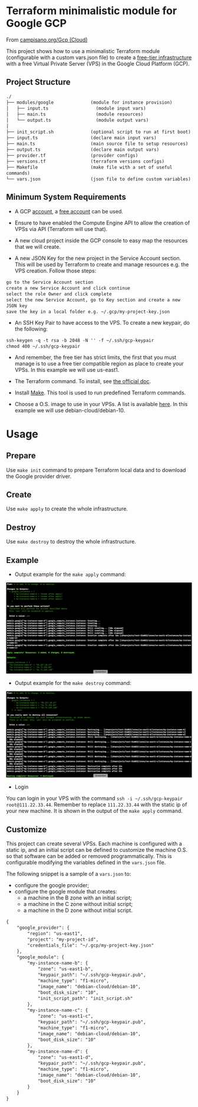 # Terraform minimalistic module for Google GCP

From [campisano.org/Gcp (Cloud)](http://www.campisano.org/wiki/en/Gcp_(Cloud)#Setup_a_new_f1-micro_machine_using_Terraform)

This project shows how to use a minimalistic Terraform module (configurable with a custom vars.json file) to create a [free-tier infrastructure](https://cloud.google.com/free/docs/gcp-free-tier) with a free Virtual Private Server (VPS) in the Google Cloud Platform (GCP).



Project Structure
-----------------

```
./
├── modules/google              (module for instance provision)
│   ├── input.ts                  (module input vars)
│   ├── main.ts                   (module resources)
│   └── output.ts                 (module output vars)
│
├── init_script.sh              (optional script to run at first boot)
├── input.ts                    (declare main input vars)
├── main.ts                     (main source file to setup resources)
├── output.ts                   (declare main output vars)
├── provider.tf                 (provider configs)
├── versions.tf                 (terraform versions configs)
├── Makefile                    (make file with a set of useful commands)
└── vars.json                   (json file to define custom variables)
```



Minimum System Requirements
---------------------------

* A GCP [account](https://cloud.google.com/), a [free account](https://cloud.google.com/free) can be used.

* Ensure to have enabled the Compute Engine API to allow the creation of VPSs via API (Terraform will use that).

* A new cloud project inside the GCP console to easy map the resources that we will create.

* A new JSON Key for the new project in the Service Account section. This will be used by Terraform to create and manage resources e.g. the VPS creation. Follow those steps:

```
go to the Service Account section
create a new Service Account and click continue
select the role Owner and click complete
select the new Service Account, go to Key section and create a new JSON key
save the key in a local folder e.g. ~/.gcp/my-project-key.json
```

* An SSH Key Pair to have access to the VPS. To create a new keypair, do the following:

```
ssh-keygen -q -t rsa -b 2048 -N '' -f ~/.ssh/gcp-keypair
chmod 400 ~/.ssh/gcp-keypair
```

* And remember, the free tier has strict limits, the first that you must manage is to use a free tier compatible region as place to create your VPSs. In this example we will use us-east1.

* The Terraform command. To install, see [the official doc](https://www.terraform.io/downloads.html).

* Install [Make](https://www.gnu.org/software/make/). This tool is used to run predefined Terraform commands.

* Choose a O.S. image to use in your VPSs. A list is available [here](https://console.cloud.google.com/compute/images). In this example we will use debian-cloud/debian-10.



# Usage



Prepare
-------

Use `make init` command to prepare Terraform local data and to download the Google provider driver.

Create
------

Use `make apply` to create the whole infrastructure.

Destroy
-------

Use `make destroy` to destroy the whole infrastructure.



Example
-------

* Output example for the `make apply` command:

![make apply image](/docs/README.md/make_apply.png?raw=true "make apply command")

* Output example for the `make destroy` command:

![make destroy image](/docs/README.md/make_destroy.png?raw=true "make destroy command")

* Login

You can login in your VPS with the command `ssh -i ~/.ssh/gcp-keypair root@111.22.33.44`. Remember to replace `111.22.33.44` with the static ip of your new machine. It is shown in the output of the `make apply` command.



Customize
---------

This project can create several VPSs. Each machine is configured with a static ip, and an initial script can be defined to customize the machine O.S. so that software can be added or removed programmatically. This is configurable modifying the variables defined in the `vars.json` file.

The following snippet is a sample of a `vars.json` to:
* configure the google provider;
* configure the google module that creates:
  * a machine in the B zone with an initial script;
  * a machine in the C zone without initial script;
  * a machine in the D zone without initial script.

```
{
    "google_provider": {
        "region": "us-east1",
        "project": "my-project-id",
        "credentials_file": "~/.gcp/my-project-key.json"
    },
    "google_module": {
        "my-instance-name-b": {
            "zone": "us-east1-b",
            "keypair_path": "~/.ssh/gcp-keypair.pub",
            "machine_type": "f1-micro",
            "image_name": "debian-cloud/debian-10",
            "boot_disk_size": "10",
            "init_script_path": "init_script.sh"
        },
        "my-instance-name-c": {
            "zone": "us-east1-c",
            "keypair_path": "~/.ssh/gcp-keypair.pub",
            "machine_type": "f1-micro",
            "image_name": "debian-cloud/debian-10",
            "boot_disk_size": "10"
        },
        "my-instance-name-d": {
            "zone": "us-east1-d",
            "keypair_path": "~/.ssh/gcp-keypair.pub",
            "machine_type": "f1-micro",
            "image_name": "debian-cloud/debian-10",
            "boot_disk_size": "10"
        }
    }
}
```
